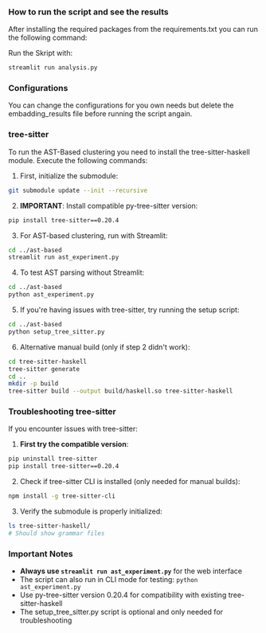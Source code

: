 ### How to run the script and see the results

After installing the required packages from the requirements.txt you can run the following command:

Run the Skript with:
```bash
streamlit run analysis.py 
```

### Configurations

You can change the configurations for you own needs but delete the embadding_results file before running the script angain.

### tree-sitter

To run the AST-Based clustering you need to install the tree-sitter-haskell module. Execute the following commands:

1. First, initialize the submodule:
```bash
git submodule update --init --recursive
```

2. **IMPORTANT**: Install compatible py-tree-sitter version:
```bash
pip install tree-sitter==0.20.4
```

3. For AST-based clustering, run with Streamlit:
```bash
cd ../ast-based
streamlit run ast_experiment.py
```

4. To test AST parsing without Streamlit:
```bash
cd ../ast-based
python ast_experiment.py
```

5. If you're having issues with tree-sitter, try running the setup script:
```bash
cd ../ast-based
python setup_tree_sitter.py
```

6. Alternative manual build (only if step 2 didn't work):
```bash
cd tree-sitter-haskell
tree-sitter generate
cd ..
mkdir -p build
tree-sitter build --output build/haskell.so tree-sitter-haskell
```

### Troubleshooting tree-sitter

If you encounter issues with tree-sitter:

1. **First try the compatible version**:
```bash
pip uninstall tree-sitter
pip install tree-sitter==0.20.4
```

2. Check if tree-sitter CLI is installed (only needed for manual builds):
```bash
npm install -g tree-sitter-cli
```

3. Verify the submodule is properly initialized:
```bash
ls tree-sitter-haskell/
# Should show grammar files
```

### Important Notes

- **Always use `streamlit run ast_experiment.py`** for the web interface
- The script can also run in CLI mode for testing: `python ast_experiment.py`
- Use py-tree-sitter version 0.20.4 for compatibility with existing tree-sitter-haskell
- The setup_tree_sitter.py script is optional and only needed for troubleshooting